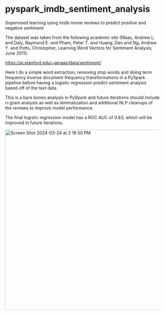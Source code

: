 # pyspark_imdb_sentiment_analysis
Supervised learning using imdb movie reviews to predict positive and negative sentiment

The dataset was taken from the following academic site (Maas, Andrew L.  and  Daly, Raymond E.  and  Pham, Peter T.  and  Huang, Dan  and  Ng, Andrew Y.  and  Potts, Christopher, Learning Word Vectors for Sentiment Analysis, June 2011):

https://ai.stanford.edu/~amaas/data/sentiment/

Here I do a simple word extraction, removing stop words and doing term frequency inverse document frequency transformations in a PySpark pipeline before having a logistic regression predict sentiment analysis based off of the text data.

This is a bare bones analysis in PySpark and future iterations should include n-gram analysis as well as lemmatization and additional NLP cleanups of the reviews to improve model performance.

The final logistic regression model has a ROC AUC of 0.83, which will be improved in future iterations.

<img width="587" alt="Screen Shot 2024-03-24 at 2 18 50 PM" src="https://github.com/bpkucsb/pyspark_imdb_sentiment_analysis/assets/13769127/0e63cfa0-eeac-4393-9628-7a63bda76486">
